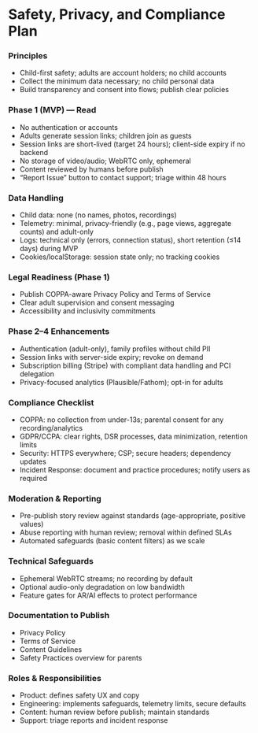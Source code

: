 # Safety, Privacy, and Compliance Plan

### Principles
- Child-first safety; adults are account holders; no child accounts
- Collect the minimum data necessary; no child personal data
- Build transparency and consent into flows; publish clear policies

### Phase 1 (MVP) — Read
- No authentication or accounts
- Adults generate session links; children join as guests
- Session links are short-lived (target 24 hours); client-side expiry if no backend
- No storage of video/audio; WebRTC only, ephemeral
- Content reviewed by humans before publish
- “Report Issue” button to contact support; triage within 48 hours

### Data Handling
- Child data: none (no names, photos, recordings)
- Telemetry: minimal, privacy-friendly (e.g., page views, aggregate counts) and adult-only
- Logs: technical only (errors, connection status), short retention (≤14 days) during MVP
- Cookies/localStorage: session state only; no tracking cookies

### Legal Readiness (Phase 1)
- Publish COPPA-aware Privacy Policy and Terms of Service
- Clear adult supervision and consent messaging
- Accessibility and inclusivity commitments

### Phase 2–4 Enhancements
- Authentication (adult-only), family profiles without child PII
- Session links with server-side expiry; revoke on demand
- Subscription billing (Stripe) with compliant data handling and PCI delegation
- Privacy-focused analytics (Plausible/Fathom); opt-in for adults

### Compliance Checklist
- COPPA: no collection from under-13s; parental consent for any recording/analytics
- GDPR/CCPA: clear rights, DSR processes, data minimization, retention limits
- Security: HTTPS everywhere; CSP; secure headers; dependency updates
- Incident Response: document and practice procedures; notify users as required

### Moderation & Reporting
- Pre-publish story review against standards (age-appropriate, positive values)
- Abuse reporting with human review; removal within defined SLAs
- Automated safeguards (basic content filters) as we scale

### Technical Safeguards
- Ephemeral WebRTC streams; no recording by default
- Optional audio-only degradation on low bandwidth
- Feature gates for AR/AI effects to protect performance

### Documentation to Publish
- Privacy Policy
- Terms of Service
- Content Guidelines
- Safety Practices overview for parents

### Roles & Responsibilities
- Product: defines safety UX and copy
- Engineering: implements safeguards, telemetry limits, secure defaults
- Content: human review before publish; maintain standards
- Support: triage reports and incident response 